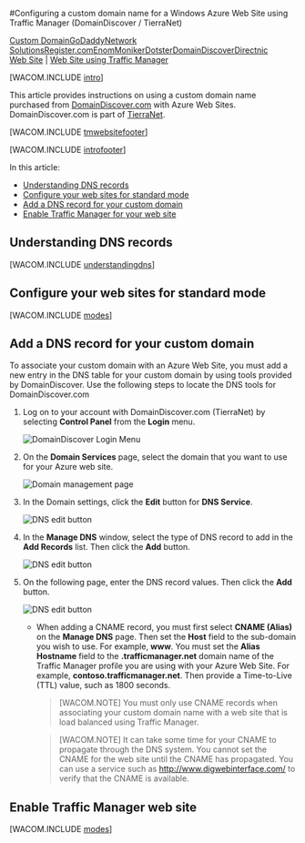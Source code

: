 <properties title="Learn how to configure an Azure web site that uses Traffic Manager to use a domain name registered with DomainDiscover - TierraNet" pageTitle="Configure a DomainDiscover domain name for an Azure web site using Traffic Manager" metaKeywords="Windows Azure, Windows Azure Web Sites, DomainDiscover, TierraNet, Traffic Manager" description="Learn how to configure an Azure web site that uses Traffic Manager to use a domain name registered with DomainDiscover - TierraNet" services="Web Sites" documentationCenter="" authors="larryfr,jroth" />

#Configuring a custom domain name for a Windows Azure Web Site using Traffic Manager (DomainDiscover / TierraNet)

<div class="dev-center-tutorial-selector sublanding"><a href="/en-us/documentation/articles/web-sites-custom-domain-name" title="Custom Domain">Custom Domain</a><a href="/en-us/documentation/articles/web-sites-godaddy-custom-domain-name" title="GoDaddy">GoDaddy</a><a href="/en-us/documentation/articles/web-sites-network-solutions-custom-domain-name" title="Network Solutions">Network Solutions</a><a href="/en-us/documentation/articles/web-sites-registerdotcom-custom-domain-name" title="Register.com">Register.com</a><a href="/en-us/documentation/articles/web-sites-enom-custom-domain-name" title="Enom">Enom</a><a href="/en-us/documentation/articles/web-sites-moniker-custom-domain-name" title="Moniker">Moniker</a><a href="/en-us/documentation/articles/web-sites-dotster-custom-domain-name" title="Dotster">Dotster</a><a href="/en-us/documentation/articles/web-sites-domaindiscover-custom-domain-name" title="DomainDiscover" class="current">DomainDiscover</a><a href="/en-us/documentation/articles/web-sites-directnic-custom-domain-name" title="Directnic">Directnic</a></div>
<div class="dev-center-tutorial-subselector"><a href="/en-us/documentation/articles/web-sites-domaindiscover-custom-domain-name/" title="Web Sites">Web Site</a> | <a href="/en-us/documentation/articles/web-sites-domaindiscover-traffic-manager-custom-domain-name/" title="Web Site using Traffic Manager" class="current">Web Site using Traffic Manager</a></div>


[WACOM.INCLUDE [intro](../includes/custom-dns-web-site-intro-traffic-manager.md)]

This article provides instructions on using a custom domain name purchased from [DomainDiscover.com](https://domaindiscover.com)  with Azure Web Sites. DomainDiscover.com is part of [TierraNet](https://www.tierra.net/).

[WACOM.INCLUDE [tmwebsitefooter](../includes/custom-dns-web-site-traffic-manager-notes.md)]

[WACOM.INCLUDE [introfooter](../includes/custom-dns-web-site-intro-notes.md)]

In this article:

-   [Understanding DNS records](#understanding-records)
-   [Configure your web sites for standard mode](#bkmk_configsharedmode)
-   [Add a DNS record for your custom domain](#bkmk_configurecname)
-   [Enable Traffic Manager for your web site](#enabledomain)

<h2><a name="understanding-records"></a>Understanding DNS records</h2>

[WACOM.INCLUDE [understandingdns](../includes/custom-dns-web-site-understanding-dns-traffic-manager.md)]

<h2><a name="bkmk_configsharedmode"></a>Configure your web sites for standard mode</h2>

[WACOM.INCLUDE [modes](../includes/custom-dns-web-site-modes-traffic-manager.md)]

<a name="bkmk_configurecname"></a><h2>Add a DNS record for your custom domain</h2>

To associate your custom domain with an Azure Web Site, you must add a new entry in the DNS table for your custom domain by using tools provided by DomainDiscover. Use the following steps to locate the DNS tools for DomainDiscover.com

1. Log on to your account with DomainDiscover.com (TierraNet) by selecting **Control Panel** from the **Login** menu.

    ![DomainDiscover Login Menu](.\media\web-sites-domaindiscover-custom-domain-name\DomainDiscover_LoginMenu.png)

2. On the **Domain Services** page, select the domain that you want to use for your Azure web site.

    ![Domain management page](.\media\web-sites-domaindiscover-custom-domain-name\DomainDiscover_DomainManagement.png)

3. In the Domain settings, click the **Edit** button for **DNS Service**.

    ![DNS edit button](.\media\web-sites-domaindiscover-custom-domain-name\DomainDiscover_DNSEditButton.png)

4. In the **Manage DNS** window, select the type of DNS record to add in the **Add Records** list. Then click the **Add** button.

    ![DNS edit button](.\media\web-sites-domaindiscover-custom-domain-name\DomainDiscover_DNSAddRecords.png)

5. On the following page, enter the DNS record values. Then click the **Add** button.

    ![DNS edit button](.\media\web-sites-domaindiscover-custom-domain-name\DomainDiscover_DNSRecords_TM.png)

    * When adding a CNAME record, you must first select **CNAME (Alias)** on the **Manage DNS** page. Then set the **Host** field to the sub-domain you wish to use. For example, **www**. You must set the **Alias Hostname** field to the **.trafficmanager.net** domain name of the Traffic Manager profile you are using with your Azure Web Site. For example, **contoso.trafficmanager.net**. Then provide a Time-to-Live (TTL) value, such as 1800 seconds.

	    > [WACOM.NOTE] You must only use CNAME records when associating your custom domain name with a web site that is load balanced using Traffic Manager.

        > [WACOM.NOTE] It can take some time for your CNAME to propagate through the DNS system. You cannot set the CNAME for the web site until the CNAME has propagated. You can use a service such as <a href="http://www.digwebinterface.com/">http://www.digwebinterface.com/</a> to verify that the CNAME is available.

<h2><a name="enabledomain"></a>Enable Traffic Manager web site</h2>

[WACOM.INCLUDE [modes](../includes/custom-dns-web-site-enable-on-traffic-manager.md)]
